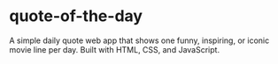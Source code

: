 # quote-of-the-day
A simple daily quote web app that shows one funny, inspiring, or iconic movie line per day. Built with HTML, CSS, and JavaScript.
